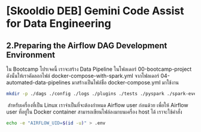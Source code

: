 # [Skooldio DEB] Gemini Code Assist for Data Engineering


## 2.Preparing the Airflow DAG Development Environment
ใน Bootcamp โปรเจคนี้ เราจะสร้าง Data Pipeline ในโฟลเดอร์ 00-bootcamp-project ดังนั้นให้เราคัดลอกไฟล์ docker-compose-with-spark.yml จากโฟลเดอร์ 04-automated-data-pipelines มาสร้างเป็นไฟล์ชื่อ docker-compose.yml มาใช้งาน


```sh
mkdir -p ./dags ./config ./logs ./plugins ./tests ./pyspark ./spark-events
```
​
สำหรับเครื่องที่เป็น Linux เราจำเป็นที่จะต้องกำหนด Airflow user ก่อนด้วย เพื่อให้ Airflow user ที่อยู่ใน Docker container สามารถเขียนไฟล์ลงมาบนเครื่อง host ได้ เราจะใช้คำสั่ง

```sh
echo -e "AIRFLOW_UID=$(id -u)" > .env
```
